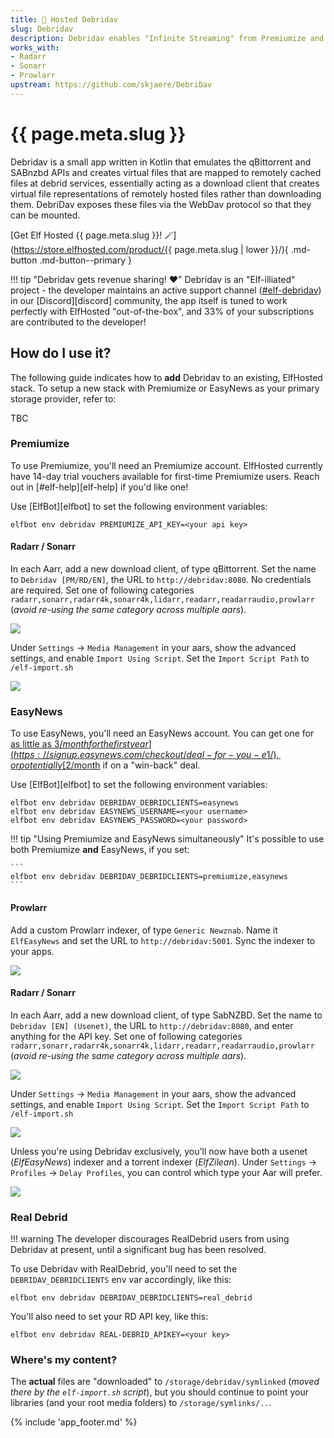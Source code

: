 ```yaml
---
title: 🧝 Hosted Debridav
slug: Debridav
description: Debridav enables "Infinite Streaming" from Premiumize and EasyNews accounts, similar to how Zurg works for RealDebrid
works_with:
- Radarr
- Sonarr
- Prowlarr
upstream: https://github.com/skjaere/DebriDav
---
```


# {{ page.meta.slug }}

Debridav is a small app written in Kotlin that emulates the qBittorrent and SABnzbd APIs and creates virtual files that are mapped to remotely cached files at debrid services, essentially acting as a download client that creates virtual file representations of remotely hosted files rather than downloading them. DebriDav exposes these files via the WebDav protocol so that they can be mounted.

[Get Elf Hosted {{ page.meta.slug }}! :magic_wand:](https://store.elfhosted.com/product/{{ page.meta.slug | lower }}/){ .md-button .md-button--primary }

!!! tip "Debridav gets revenue sharing! :heart:"
    Debridav is an "Elf-illiated" project - the developer maintains an active support channel ([#elf-debridav](https://discord.com/channels/396055506072109067/1327038603389567068)) in our [Discord][discord] community, the app itself is tuned to work perfectly with ElfHosted "out-of-the-box", and 33% of your subscriptions are contributed to the developer!

## How do I use it?

The following guide indicates how to **add** Debridav to an existing, ElfHosted stack. To setup a new stack with Premiumize or EasyNews as your primary storage provider, refer to:

TBC

### Premiumize

To use Premiumize, you'll need an Premiumize account. ElfHosted currently have 14-day trial vouchers available for first-time Premiumize users. Reach out in [#elf-help][elf-help] if you'd like one!

Use [ElfBot][elfbot] to set the following environment variables:

```
elfbot env debridav PREMIUMIZE_API_KEY=<your api key>
```

#### Radarr / Sonarr

In each Aarr, add a new download client, of type qBittorrent. Set the name to `Debridav [PM/RD/EN]`, the URL to `http://debridav:8080`. No credentials are required. Set one of following categories `radarr,sonarr,radarr4k,sonarr4k,lidarr,readarr,readarraudio,prowlarr` (*avoid re-using the same category across multiple aars*).


![](/images/debridav-setup-3.png)

Under `Settings` -> `Media Management` in your aars, show the advanced settings, and enable `Import Using Script`. Set the `Import Script Path` to `/elf-import.sh`

![](/images/debridav-setup-4.png)

### EasyNews

To use EasyNews, you'll need an EasyNews account. You can get one for [as little as $3/month for the first year](https://signup.easynews.com/checkout/deal-for-you-e1/), or potentially [$2/month](https://signup.easynews.com/checkout/winback-deal-ae/) if on a "win-back" deal.

Use [ElfBot][elfbot] to set the following environment variables:

```
elfbot env debridav DEBRIDAV_DEBRIDCLIENTS=easynews
elfbot env debridav EASYNEWS_USERNAME=<your username>
elfbot env debridav EASYNEWS_PASSWORD=<your password>
```

!!! tip "Using Premiumize and EasyNews simultaneously"
    It's possible to use both Premiumize **and** EasyNews, if you set:

    ```
    elfbot env debridav DEBRIDAV_DEBRIDCLIENTS=premiumize,easynews
    ```

#### Prowlarr

Add a custom Prowlarr indexer, of type `Generic Newznab`. Name it `ElfEasyNews` and set the URL to `http://debridav:5001`. Sync the indexer to your apps.

![](/images/debridav-setup-1.png)

#### Radarr / Sonarr

In each Aarr, add a new download client, of type SabNZBD. Set the name to `Debridav [EN] (Usenet)`, the URL to `http://debridav:8080`, and enter anything for the API key. Set one of following categories `radarr,sonarr,radarr4k,sonarr4k,lidarr,readarr,readarraudio,prowlarr` (*avoid re-using the same category across multiple aars*).

![](/images/debridav-setup-2.png)

Under `Settings` -> `Media Management` in your aars, show the advanced settings, and enable `Import Using Script`. Set the `Import Script Path` to `/elf-import.sh`

![](/images/debridav-setup-4.png)

Unless you're using Debridav exclusively, you'll now have both a usenet (*ElfEasyNews*) indexer and a torrent indexer (*ElfZilean*). Under `Settings` -> `Profiles` -> `Delay Profiles`, you can control which type your Aar will prefer.

![](/images/debridav-setup-5.png)

### Real Debrid

!!! warning
    The developer discourages RealDebrid users from using Debridav at present, until a significant bug has been resolved.

To use Debridav with RealDebrid, you'll need to set the `DEBRIDAV_DEBRIDCLIENTS` env var accordingly, like this:

```
elfbot env debridav DEBRIDAV_DEBRIDCLIENTS=real_debrid
```

You'll also need to set your RD API key, like this:

```
elfbot env debridav REAL-DEBRID_APIKEY=<your key>
```

### Where's my content?

The **actual** files are "downloaded" to `/storage/debridav/symlinked` (*moved there by the `elf-import.sh` script*), but you should continue to point your libraries (and your root media folders) to `/storage/symlinks/..`. 

{% include 'app_footer.md' %}